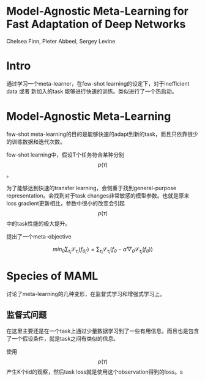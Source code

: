 # Model-Agnostic Meta-Learning for Fast Adaptation of Deep Networks

Chelsea Finn, Pieter Abbeel, Sergey Levine

# Intro

通过学习一个meta-learner，在few-shot learning的设定下，对于inefficient data 或者 新加入的task 能够进行快速的训练。类似进行了一个热启动。

# Model-Agnostic Meta-Learning

few-shot meta-learning的目的是能够快速的adapt到新的task，而且只依靠很少的训练数据和迭代次数。

few-shot learning中，假设T个任务符合某种分别$$p(\tau)$$。

为了能够达到快速的transfer learning，会侧重于找到general-purpose representation。会找到对于task changes非常敏感的模型参数。也就是原来loss gradient更新相比，参数中很小的改变会引起$$p(\tau)$$中的task性能的极大提升。

提出了一个meta-objective

$$min_\theta \sum_{\tau_i} \mathcal{L}_{\tau_i} ( f_{\theta_i'} ) = \sum_{\tau_i} \mathcal{L}_{\tau_i} (f_\theta - \alpha \bigtriangledown_\theta \mathcal{L}_{\tau_i} (f_\theta)) $$

# Species of MAML

讨论了meta-learning的几种变形，在监督式学习和增强式学习上。

## 监督式问题

在这里主要还是在一个task上通过少量数据学习到了一些有用信息。而且也是包含了一个假设条件，就是task之间有类似的信息。

使用$$p(\tau)$$产生K个iid的观察，然后task loss就是使用这个observation得到的loss。s